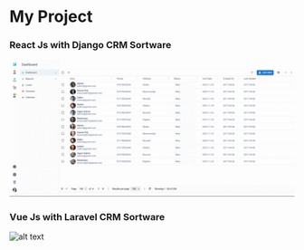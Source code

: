 


# My Project

### React Js with Django CRM Sortware
![alt text](https://raw.githubusercontent.com/sourovpal/sourovpal/main/project/project-1.gif)


### Vue Js with Laravel CRM Sortware
![alt text](https://raw.githubusercontent.com/sourovpal/sourovpal/main/project/project-2.gif)
